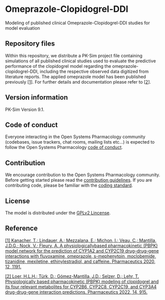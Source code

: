 # Omeprazole-Clopidogrel-DDI
Modeling of published clinical Omeprazole-Clopidogrel-DDI studies for model evaluation

## Repository files
Within this repository, we distribute a PK-Sim project file containing simulations of all published clinical studies used to evaluate the predictive performance of the clopidogrel model regarding the omeprazole-clopidogrel-DDI, including the respective observed data digitized from literature reports. The applied omeprazole model has been published previously [[1](https://www.mdpi.com/1999-4923/12/12/1191)]. For further details and documentation please refer to [[2](https://www.mdpi.com/1999-4923/14/5/915)].

## Version information

PK-Sim Version 9.1.


## Code of conduct

Everyone interacting in the Open Systems Pharmacology community (codebases, issue trackers, chat rooms, mailing lists etc...) is expected to follow the Open Systems Pharmacology [code of conduct](https://github.com/Open-Systems-Pharmacology/Suite/blob/master/CODE_OF_CONDUCT.md#contributor-covenant-code-of-conduct).

## Contribution

We encourage contribution to the Open Systems Pharmacology community. Before getting started please read the [contribution guidelines](https://github.com/Open-Systems-Pharmacology/Suite/blob/master/CONTRIBUTING.md#ways-to-contribute). If you are contributing code, please be familiar with the [coding standard](https://github.com/Open-Systems-Pharmacology/Suite/blob/master/CODING_STANDARDS.md#visual-studio-settings).

## License 
The model is distributed under the [GPLv2 Lincense](https://github.com/Open-Systems-Pharmacology/Suite/blob/develop/LICENSE).

## Reference
[[1] Kanacher, T.; Lindauer, A.; Mezzalana, E.; Michon, I.; Veau, C.; Mantilla, J.D.G.; Nock, V.; Fleury, A. A physiologicallybased
pharmacokinetic (PBPK) model network for the prediction of CYP1A2 and CYP2C19 drug–drug–gene interactions with
fluvoxamine, omeprazole, s-mephenytoin, moclobemide, tizanidine, mexiletine, ethinylestradiol, and caffeine. Pharmaceutics
2020, 12, 1191.](https://www.mdpi.com/1999-4923/12/12/1191)

[[2] Loer, H.L.H.; Türk, D.; Gómez-Mantilla, J.D.; Selzer, D.; Lehr, T. Physiologically based pharmacokinetic (PBPK) modeling of clopidogrel and its four relevant metabolites for CYP2B6, CYP2C8, CYP2C19, and CYP3A4 drug-drug-gene interaction predictions. Pharmaceutics 2022, 14, 915.](https://www.mdpi.com/1999-4923/14/5/915)
